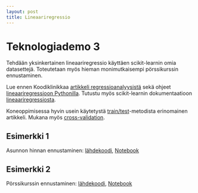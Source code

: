 ```yaml
---
layout: post
title: Lineaariregressio
---
```


# Teknologiademo 3 #

Tehdään yksinkertainen lineaariregressio käyttäen scikit-learnin omia datasettejä. Toteutetaan myös hieman monimutkaisempi pörssikurssin ennustaminen.

Lue ennen Koodiklinikkaa [artikkeli regressioanalyysistä](http://www.fsd.uta.fi/menetelmaopetus/regressio/analyysi.html) sekä ohjeet [lineaariregressioon Pythonilla](https://www.wintellect.com/creating-a-simple-linear-regression-machine-learning-model-with-scikit-learn/). Tutustu myös scikit-learnin dokumentaatioon [lineaariregressiosta](http://scikit-learn.org/stable/modules/generated/sklearn.linear_model.LinearRegression.html).

Koneoppimisessa hyvin usein käytetystä [train/test](https://towardsdatascience.com/train-test-split-and-cross-validation-in-python-80b61beca4b6)-metodista erinomainen artikkeli. Mukana myös [cross-validation](https://towardsdatascience.com/cross-validation-code-visualization-kind-of-fun-b9741baea1f8).

## Esimerkki 1 ##

Asunnon hinnan ennustaminen:
[lähdekoodi](https://github.com/jodatut/2019-02/blob/master/koodiesimerkit/linear-regression/linreg.py),
[Notebook](https://github.com/jodatut/2019-02/blob/master/koodiesimerkit/linear-regression/Linear_Regression_Boston.ipynb)

<!-- [Linkki](https://github.com/jodatut/2018/blob/master/koodiesimerkit/linreg.py) Githubiin ensimmäisen esimerkin koodeihin. -->

## Esimerkki 2 ##

Pörssikurssin ennustaminen:
[lähdekoodi](https://github.com/jodatut/2019-02/blob/master/koodiesimerkit/stock_forecast2.py),
[Notebook](https://github.com/jodatut/2019-02/blob/master/koodiesimerkit/linear-regression/Stock_Price_Prediction.ipynb)
